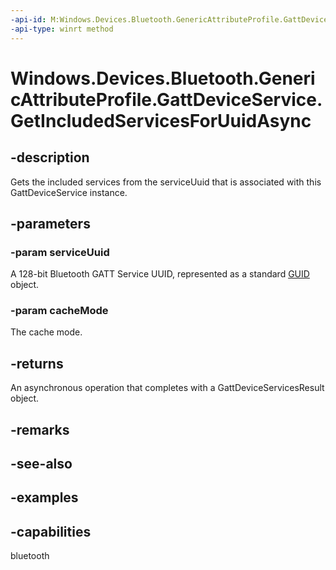 ```yaml
---
-api-id: M:Windows.Devices.Bluetooth.GenericAttributeProfile.GattDeviceService.GetIncludedServicesForUuidAsync(System.Guid,Windows.Devices.Bluetooth.BluetoothCacheMode)
-api-type: winrt method
---
```


<!-- Method syntax.
public IAsyncOperation<GattDeviceServicesResult> GattDeviceService.GetIncludedServicesForUuidAsync(Guid serviceUuid, BluetoothCacheMode cacheMode)
-->

# Windows.Devices.Bluetooth.GenericAttributeProfile.GattDeviceService.GetIncludedServicesForUuidAsync

## -description
Gets the included services from the serviceUuid that is associated with this GattDeviceService instance.

## -parameters

### -param serviceUuid
A 128-bit Bluetooth GATT Service UUID, represented as a standard [GUID](/windows/win32/api/guiddef/ns-guiddef-guid) object.

### -param cacheMode
The cache mode.

## -returns
An asynchronous operation that completes with a GattDeviceServicesResult object.

## -remarks

## -see-also

## -examples


## -capabilities
bluetooth
